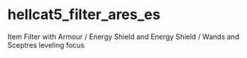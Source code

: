 # hellcat5_filter_ares_es
Item Filter with Armour / Energy Shield and Energy Shield / Wands and Sceptres leveling focus
